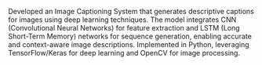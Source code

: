 Developed an Image Captioning System that generates descriptive captions for images using deep learning techniques. The model integrates CNN (Convolutional Neural Networks) for feature extraction and LSTM (Long Short-Term Memory) networks for sequence generation, enabling accurate and context-aware image descriptions. Implemented in Python, leveraging TensorFlow/Keras for deep learning and OpenCV for image processing.
